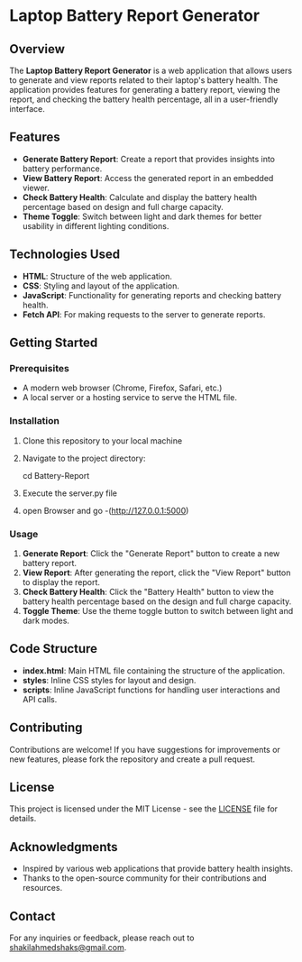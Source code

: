 


# Laptop Battery Report Generator

## Overview
The **Laptop Battery Report Generator** is a web application that allows users to generate and view reports related to their laptop's battery health. The application provides features for generating a battery report, viewing the report, and checking the battery health percentage, all in a user-friendly interface.

## Features
- **Generate Battery Report**: Create a report that provides insights into battery performance.
- **View Battery Report**: Access the generated report in an embedded viewer.
- **Check Battery Health**: Calculate and display the battery health percentage based on design and full charge capacity.
- **Theme Toggle**: Switch between light and dark themes for better usability in different lighting conditions.

## Technologies Used
- **HTML**: Structure of the web application.
- **CSS**: Styling and layout of the application.
- **JavaScript**: Functionality for generating reports and checking battery health.
- **Fetch API**: For making requests to the server to generate reports.

## Getting Started

### Prerequisites
- A modern web browser (Chrome, Firefox, Safari, etc.)
- A local server or a hosting service to serve the HTML file.

### Installation
1. Clone this repository to your local machine
   
2. Navigate to the project directory:

   cd Battery-Report

3. Execute the server.py file 

3. open Browser and go -(http://127.0.0.1:5000)

### Usage
1. **Generate Report**: Click the "Generate Report" button to create a new battery report.
2. **View Report**: After generating the report, click the "View Report" button to display the report.
3. **Check Battery Health**: Click the "Battery Health" button to view the battery health percentage based on the design and full charge capacity.
4. **Toggle Theme**: Use the theme toggle button to switch between light and dark modes.

## Code Structure
- **index.html**: Main HTML file containing the structure of the application.
- **styles**: Inline CSS styles for layout and design.
- **scripts**: Inline JavaScript functions for handling user interactions and API calls.

## Contributing
Contributions are welcome! If you have suggestions for improvements or new features, please fork the repository and create a pull request.

## License
This project is licensed under the MIT License - see the [LICENSE](LICENSE) file for details.

## Acknowledgments
- Inspired by various web applications that provide battery health insights.
- Thanks to the open-source community for their contributions and resources.

## Contact
For any inquiries or feedback, please reach out to [shakilahmedshaks@gmail.com](mailto:shakilahmedshaks@gmail.com).
```
